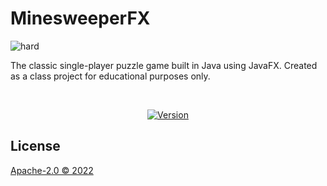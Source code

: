 # MinesweeperFX

![hard](https://user-images.githubusercontent.com/39916941/201199482-b8fa2d28-ff98-4646-8932-0c7067ae775c.png)


<p>
The classic single-player puzzle game built in Java using JavaFX.
Created as a class project for educational purposes only.
</p>
<br>

<div align="center">

[![Version](https://img.shields.io/badge/Version-1.0.0-blue)](https://github.com/acsetter/minesweeperfx)

</div>

## License

[Apache-2.0 © 2022](https://github.com/acsetter/minesweeperfx/LICENSE)

[github-tag-image]: https://img.shields.io/badge/Version-0.1.0-blue
